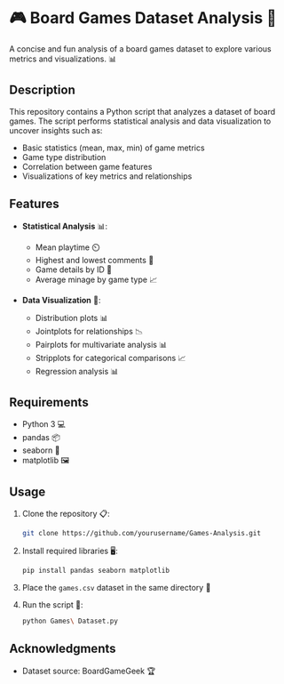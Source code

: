 # 🎮 Board Games Dataset Analysis 🎲

A concise and fun analysis of a board games dataset to explore various metrics and visualizations. 📊

## Description

This repository contains a Python script that analyzes a dataset of board games. The script performs statistical analysis and data visualization to uncover insights such as:

- Basic statistics (mean, max, min) of game metrics
- Game type distribution
- Correlation between game features
- Visualizations of key metrics and relationships

## Features

- **Statistical Analysis** 📊:
  - Mean playtime ⏲️
  - Highest and lowest comments 💬
  - Game details by ID 🎲
  - Average minage by game type 📈

- **Data Visualization** 🎨:
  - Distribution plots 📊
  - Jointplots for relationships 📉
  - Pairplots for multivariate analysis 📊
  - Stripplots for categorical comparisons 📈
  - Regression analysis 📊

## Requirements

- Python 3 💻
- pandas 📦
- seaborn 🎨
- matplotlib 🖼️

## Usage

1. Clone the repository 📋:
   ```bash
   git clone https://github.com/yourusername/Games-Analysis.git
   ```

2. Install required libraries 🖥️:
   ```bash
   pip install pandas seaborn matplotlib
   ```

3. Place the `games.csv` dataset in the same directory 📁

4. Run the script 🚀:
   ```bash
   python Games\ Dataset.py
   ```

## Acknowledgments

- Dataset source: BoardGameGeek 🏆
